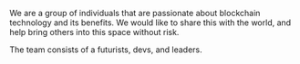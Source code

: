 We are a group of individuals that are passionate about blockchain technology and its benefits.
We would like to share this with the world, and help bring others into this space without risk.

The team consists of a futurists, devs, and leaders.
